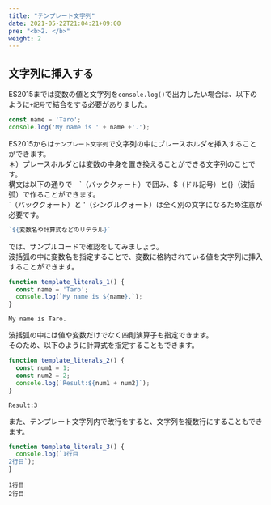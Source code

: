```yaml
---
title: "テンプレート文字列"
date: 2021-05-22T21:04:21+09:00
pre: "<b>2. </b>"
weight: 2
---
```

## 文字列に挿入する
ES2015までは変数の値と文字列を`console.log()`で出力したい場合は、以下のように`+記号`で結合をする必要がありました。
```js
const name = 'Taro';
console.log('My name is ' + name +'.');
```
ES2015からは`テンプレート文字列`で文字列の中にプレースホルダを挿入することができます。  
＊）プレースホルダとは変数の中身を置き換えることができる文字列のことです。  
構文は以下の通りで　\`（バッククォート）で囲み、$（ドル記号）と{}（波括弧）で作ることができます。  
\`（バッククォート）と '（シングルクォート）は全く別の文字になるため注意が必要です。
```js
`${変数名や計算式などのリテラル}`
```
では、サンプルコードで確認をしてみましょう。  
波括弧の中に変数名を指定することで、変数に格納されている値を文字列に挿入することができます。
```js
function template_literals_1() {
  const name = 'Taro';
  console.log(`My name is ${name}.`);
}
```
```
My name is Taro.
```
波括弧の中には値や変数だけでなく四則演算子も指定できます。  
そのため、以下のように計算式を指定することもできます。
```js
function template_literals_2() {
  const num1 = 1;
  const num2 = 2;
  console.log(`Result:${num1 + num2}`);
}
```
```
Result:3
```
また、テンプレート文字列内で改行をすると、文字列を複数行にすることもできます。
```js
function template_literals_3() {
  console.log(`1行目
2行目`);
}
```
```
1行目
2行目
```
